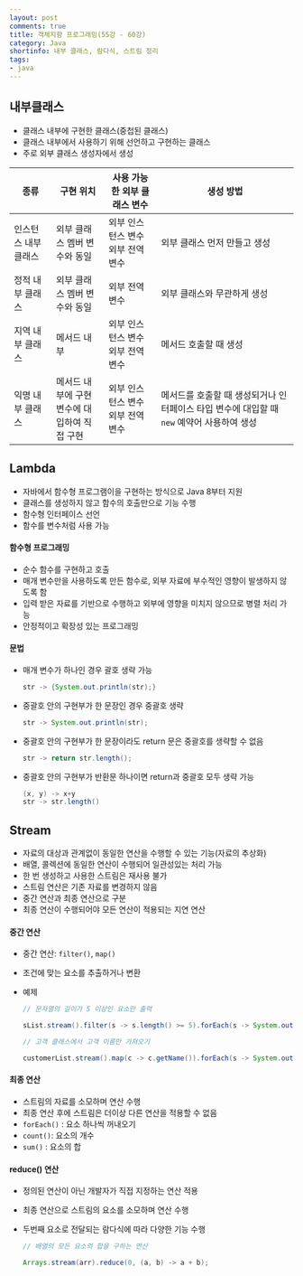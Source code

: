 ```yaml
---
layout: post
comments: true
title: 객체지향 프로그래밍(55강 - 60강)
category: Java
shortinfo: 내부 클래스, 람다식, 스트림 정리
tags:
- java
---
```






## 내부클래스

- 클래스 내부에 구현한 클래스(중첩된 클래스)
- 클래스 내부에서 사용하기 위해 선언하고 구현하는 클래스
- 주로 외부 클래스 생성자에서 생성

| 종류                 | 구현 위치                                       | 사용 가능한 외부 클래스 변수          | 생성 방법                                                    |
| -------------------- | ----------------------------------------------- | ------------------------------------- | ------------------------------------------------------------ |
| 인스턴스 내부 클래스 | 외부 클래스 멤버 변수와 동일                    | 외부 인스턴스 변수<br>외부 전역 변수  | 외부 클래스 먼저 만들고 생성                                 |
| 정적 내부 클래스     | 외부 클래스 멤버 변수와 동일                    | 외부 전역 변수                        | 외부 클래스와 무관하게 생성                                  |
| 지역 내부 클래스     | 메서드 내부                                     | 외부 인스턴스 변수<br/>외부 전역 변수 | 메서드 호출할 때 생성                                        |
| 익명 내부 클래스     | 메서드 내부에 구현<br>변수에 대입하여 직접 구현 | 외부 인스턴스 변수<br/>외부 전역 변수 | 메서드를 호출할 때 생성되거나 인터페이스 타입 변수에 대입할 때 `new` 예약어 사용하여 생성 |



## Lambda

- 자바에서 함수형 프로그램이을 구현하는 방식으로 Java 8부터 지원
- 클래스를 생성하지 않고 함수의 호출만으로 기능 수행
- 함수형 인터페이스 선언
- 함수를 변수처럼 사용 가능

#### 함수형 프로그래밍

- 순수 함수를 구현하고 호출
- 매개 변수만을 사용하도록 만든 함수로, 외부 자료에 부수적인 영향이 발생하지 않도록 함
- 입력 받은 자료를 기반으로 수행하고 외부에 영향을 미치지 않으므로 병렬 처리 가능
- 안정적이고 확장성 있는 프로그래밍

#### 문법

- 매개 변수가 하나인 경우 괄호 생략 가능

  ```java
  str -> {System.out.println(str);}
  ```

- 중괄호 안의 구현부가 한 문장인 경우 중괄호 생략

  ```java
  str -> System.out.println(str);
  ```

- 중괄호 안의 구현부가 한 문장이라도 return 문은 중괄호를 생략할 수 없음

  ```java
  str -> return str.length();
  ```

- 중괄호 안의 구현부가 반환문 하나이면 return과 중괄호 모두 생략 가능

  ```java
  (x, y) -> x+y
  str -> str.length()
  ```

#### 

## Stream

- 자료의 대상과 관계없이 동일한 연산을 수행할 수 있는 기능(자료의 추상화)
- 배열, 콜렉션에 동일한 연산이 수행되어 일관성있는 처리 가능
- 한 번 생성하고 사용한 스트림은 재사용 불가
- 스트림 연산은 기존 자료를 변경하지 않음
- 중간 연산과 최종 연산으로 구분
- 최종 연산이 수행되어야 모든 연산이 적용되는 지연 연산

#### 중간 연산

- 중간 연산: `filter()`, `map()`

- 조건에 맞는 요소를 추출하거나 변환

- 예제

  ```java
  // 문자열의 길이가 5 이상인 요소만 출력
  
  sList.stream().filter(s -> s.length() >= 5).forEach(s -> System.out.println(s));
  ```

  ```java
  // 고객 클래스에서 고객 이름만 가져오기
  
  customerList.stream().map(c -> c.getName()).forEach(s -> System.out.println(s));
  ```

#### 최종 연산

- 스트림의 자료를 소모하며 연산 수행
- 최종 연산 후에 스트림은 더이상 다른 연산을 적용할 수 없음
- `forEach()` : 요소 하나씩 꺼내오기
- `count()`: 요소의 개수
- `sum()` : 요소의 합

#### reduce() 연산

- 정의된 연산이 아닌 개발자가 직접 지정하는 연산 적용

- 최종 연산으로 스트림의 요소를 소모하며 연산 수행

- 두번째 요소로 전달되는 람다식에 따라 다양한 기능 수행

  ```java
  // 배열의 모든 요소의 합을 구하는 연산
  
  Arrays.stream(arr).reduce(0, (a, b) -> a + b);
  ```

  